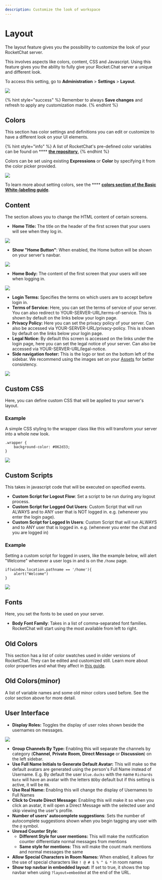 ```yaml
---
description: Customize the look of workspace
---
```


# Layout

The layout feature gives you the possibility to customize the look of your RocketChat server.

This involves aspects like colors, content, CSS and Javascript. Using this feature gives you the ability to fully give your Rocket.Chat server a unique and different look.

To access this setting, go to **Administration** > **Settings** > **Layout**.

![](<../../../.gitbook/assets/image (637).png>)

{% hint style="success" %}
Remember to always **Save changes** and refresh to apply any customization made.
{% endhint %}

## Colors

This section has color settings and definitions you can edit or customize to have a different look on your UI elements.

{% hint style="info" %}
A list of RocketChat's pre-defined color variables can be found on \*\*\*\* [**the repository**.](https://github.com/RocketChat/Rocket.Chat/blob/b092bef8139f9db692872073ce9788c19b364780/app/theme/client/imports/general/variables.css)
{% endhint %}

Colors can be set using existing **Expressions** or **Color** by specifying it from the color picker provided.

![](<../../../.gitbook/assets/image (637) (1) (1) (1) (1).png>)

To learn more about setting colors, see the \*\*\*\* [**colors section of the Basic White-labeling guide**](../basic-white-labeling.md#colors).

## Content

The section allows you to change the HTML content of certain screens.

* **Home Title:** The title on the header of the first screen that your users will see when they log in.

![](<../../../.gitbook/assets/image (661) (1) (1) (1) (1) (1) (1).png>)

* **Show "Home Button"**: When enabled, the Home button will be shown on your server's navbar.

![](<../../../.gitbook/assets/image (650) (1) (1) (1) (1) (1).png>)

* **Home Body:** The content of the first screen that your users will see when logging in.

![](<../../../.gitbook/assets/image (631).png>)

* **Login Terms:** Specifies the terms on which users are to accept before login in.
* **Terms of Service:** Here, you can set the terms of service of your server. You can also redirect to YOUR-SERVER-URL/terms-of-service. This is shown by default on the links below your login page.
* **Privacy Policy:** Here you can set the privacy policy of your server. Can also be accessed via YOUR-SERVER-URL/privacy-policy. This is shown by default on the links below your login page.
* **Legal Notice:** By default this screen is accessed on the links under the login page, here you can set the legal notice of your server. Can also be accessed via YOUR-SERVER-URL/legal-notice.
* **Side navigation footer:** This is the logo or text on the bottom left of the sidebar. We recommend using the images set on your [Assets](../basic-white-labeling.md#assets) for better consistency.

![](<../../../.gitbook/assets/image (670) (1) (1) (1) (1) (1) (1) (1) (1).png>)

## Custom CSS

Here, you can define custom CSS that will be applied to your server's layout.

### Example

A simple CSS styling to the wrapper class like this will transform your server into a whole new look.

```
.wrapper {
	background-color: #062d33;
}
```

![](<../../../.gitbook/assets/image (634) (1) (1) (1).png>)

## Custom Scripts

This takes in javascript code that will be executed on specified events.

* **Custom Script for Logout Flow**: Set a script to be run during any logout process.
* **Custom Script for Logged Out Users**: Custom Script that will run ALWAYS and to ANY user that is NOT logged in. e.g. (whenever you enter the login page).
* **Custom Script for Logged In Users**: Custom Script that will run ALWAYS and to ANY user that is logged in. e.g. (whenever you enter the chat and you are logged in)

### Example

Setting a custom script for logged in users, like the example below, will alert "Welcome" whenever a user logs in and is on the `/home` page.

```
if(window.location.pathname == '/home'){
    alert("Welcome")
}
```

![](<../../../.gitbook/assets/image (645) (1) (1) (1) (1).png>)

## Fonts

Here, you set the fonts to be used on your server.

* **Body Font Family**: Takes in a list of comma-separated font families. RocketChat will start using the most available from left to right.

## Old Colors

This section has a list of color swatches used in older versions of RocketChat. They can be edited and customized still. Learn more about color properties and what they affect in [this guide](../basic-white-labeling.md#colors).

## Old Colors(minor)

A list of variable names and some old minor colors used before. See the color section above for more detail.

## User Interface

* **Display Roles:** Toggles the display of user roles shown beside the usernames on messages.

![](<../../../.gitbook/assets/image (663) (1) (1) (1) (1) (1) (1) (1).png>)

* **Group Channels By Type:** Enabling this will separate the channels by category (**Channel**, **Private Room**, **Direct Message** or **Discussion**) on the left sidebar.
* **Use Full Name Initials to Generate Default Avatar:** This will make so the default avatars are generated using the person's Full Name instead of Username. E.g. By default the user `blue.ducks` with the name `Richards Nate` will have an avatar with the letters `BD`by default but if this setting is active, it will be `RN`.
* **Use Real Name:** Enabling this will change the display of Usernames to Full Names
* **Click to Create Direct Message:** Enabling this will make it so when you click an avatar, it will open a Direct Message with the selected user and skip viewing the user's profile.
* **Number of users' autocomplete suggestions**: Sets the number of autocomplete suggestions shown when you begin tagging any user with the `@` symbol.
* **Unread Counter Style**:
  * **Different Style for user mentions:** This will make the notification counter differentiate normal messages from mentions
  * **Same style for mentions:** This will make the count mark mentions and normal messages the same
* **Allow Special Characters in Room Names:** When enabled, it allows for the use of special characters like `! @ # $ % ^ & *` in room names
* **Show top navbar in embedded layout:** If set to true, it shows the top navbar when using `?layout=embedded` at the end of the URL.
